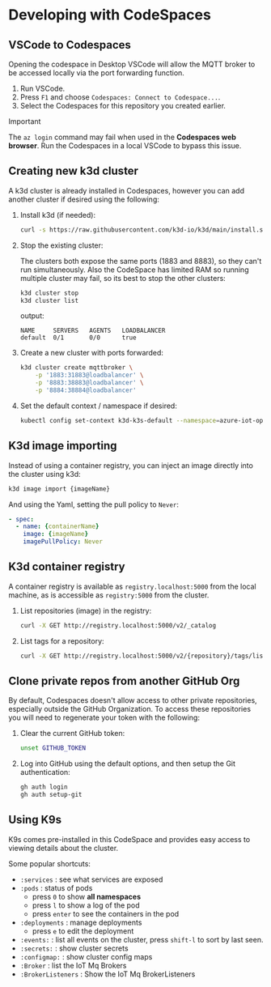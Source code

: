 # Developing with CodeSpaces

## VSCode to Codespaces

Opening the codespace in Desktop VSCode will allow the MQTT broker to be accessed locally via the port forwarding function.

1. Run VSCode.
1. Press `F1` and choose `Codespaces: Connect to Codespace...`.
1. Select the Codespaces for this repository you created earlier.

> [!IMPORTANT]
> The `az login` command may fail when used in the **Codespaces web browser**. Run the Codespaces in a local VSCode to bypass this issue.

## Creating new k3d cluster

A k3d cluster is already installed in Codespaces, however you can add another cluster if desired using the following:

1. Install k3d (if needed):

    ```bash
    curl -s https://raw.githubusercontent.com/k3d-io/k3d/main/install.sh | bash
    ```

1. Stop the existing cluster:

    The clusters both expose the same ports (1883 and 8883), so they can't run simultaneously. Also the CodeSpace has limited RAM so running multiple cluster may fail, so its best to stop the other clusters:

    ```bash
    k3d cluster stop
    k3d cluster list
    ```

    output:
    ```output
    NAME     SERVERS   AGENTS   LOADBALANCER
    default  0/1       0/0      true
    ```

1. Create a new cluster with ports forwarded:

    ```bash
    k3d cluster create mqttbroker \
        -p '1883:31883@loadbalancer' \
        -p '8883:38883@loadbalancer' \
        -p '8884:38884@loadbalancer'
    ```

1. Set the default context / namespace if desired:

    ```bash
    kubectl config set-context k3d-k3s-default --namespace=azure-iot-operations
    ```

## K3d image importing

Instead of using a container registry, you can inject an image directly into the cluster using k3d:

```bash
k3d image import {imageName}
```

And using the Yaml, setting the pull policy to `Never`:
```yaml
- spec:
  - name: {containerName}
    image: {imageName}
    imagePullPolicy: Never
```

## K3d container registry

A container registry is available as `registry.localhost:5000` from the local machine, as is accessible as `registry:5000` from the cluster.

1. List repositories (image) in the registry:

    ```bash
    curl -X GET http://registry.localhost:5000/v2/_catalog
    ```

1. List tags for a repository:

    ```bash
    curl -X GET http://registry.localhost:5000/v2/{repository}/tags/list
    ```

## Clone private repos from another GitHub Org

By default, Codespaces doesn't allow access to other private repositories, especially outside the GitHub Organization. To access these repositories you will need to regenerate your token with the following:

1. Clear the current GitHub token:

    ```bash
    unset GITHUB_TOKEN
    ```

1. Log into GitHub using the default options, and then setup the Git authentication:

    ```bash
    gh auth login
    gh auth setup-git
    ```

## Using K9s

K9s comes pre-installed in this CodeSpace and provides easy access to viewing details about the cluster.

Some popular shortcuts:
* `:services` : see what services are exposed
* `:pods` : status of pods
    * press `0` to show **all namespaces**
    * press `l` to show a log of the pod
    * press `enter` to see the containers in the pod
* `:deployments` : manage deployments
    * press `e` to edit the deployment
* `:events:` : list all events on the cluster, press `shift-l` to sort by last seen.
* `:secrets:` : show cluster secrets
* `:configmap:` : show cluster config maps
* `:Broker` : list the IoT Mq Brokers
* `:BrokerListeners` : Show the IoT Mq BrokerListeners
